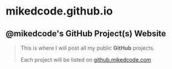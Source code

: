 # mikedcode.github.io
## @mikedcode's GitHub Project(s) Website

>This is where I will post all my public **GitHub** projects.
>
> Each project will be listed on [github.mikedcode.com](http://github.mikedcode.com)

